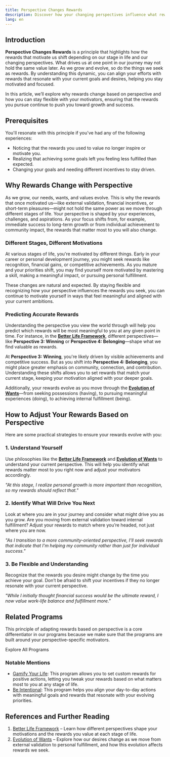 ```yaml
---
title: Perspective Changes Rewards
description: Discover how your changing perspectives influence what rewards will matter to you.
lang: en
---
```


## Introduction

**Perspective Changes Rewards** is a principle that highlights how the rewards that motivate us shift depending on our stage in life and our changing perspectives. What drives us at one point in our journey may not hold the same value later. As we grow and evolve, so do the things we seek as rewards. By understanding this dynamic, you can align your efforts with rewards that resonate with your current goals and desires, helping you stay motivated and focused.

In this article, we’ll explore why rewards change based on perspective and how you can stay flexible with your motivators, ensuring that the rewards you pursue continue to push you toward growth and success.

## Prerequisites

You'll resonate with this principle if you've had any of the following experiences:
- Noticing that the rewards you used to value no longer inspire or motivate you.
- Realizing that achieving some goals left you feeling less fulfilled than expected.
- Changing your goals and needing different incentives to stay driven.

## Why Rewards Change with Perspective

As we grow, our needs, wants, and values evolve. This is why the rewards that once motivated us—like external validation, financial incentives, or short-term pleasures—might not hold the same power as we move through different stages of life. Your perspective is shaped by your experiences, challenges, and aspirations. As your focus shifts from, for example, immediate success to long-term growth or from individual achievement to community impact, the rewards that matter most to you will also change.

### Different Stages, Different Motivations

At various stages of life, you're motivated by different things. Early in your career or personal development journey, you might seek rewards like recognition, financial gains, or competitive achievements. As you mature and your priorities shift, you may find yourself more motivated by mastering a skill, making a meaningful impact, or pursuing personal fulfillment.

These changes are natural and expected. By staying flexible and recognizing how your perspective influences the rewards you seek, you can continue to motivate yourself in ways that feel meaningful and aligned with your current ambitions.

### Predicting Accurate Rewards

Understanding the perspective you view the world through will help you predict which rewards will be most meaningful to you at any given point in time. For instance, in the [**Better Life Framework**](/understand-yourself/better-life-framework), different perspectives—like **Perspective 3: Winning** or **Perspective 4: Belonging**—shape what we find valuable as rewards.

At **Perspective 3: Winning**, you're likely driven by visible achievements and competitive success. But as you shift into **Perspective 4: Belonging**, you might place greater emphasis on community, connection, and contribution. Understanding these shifts allows you to set rewards that match your current stage, keeping your motivation aligned with your deeper goals.

Additionally, your rewards evolve as you move through the [**Evolution of Wants**](/understand-yourself/evolution-of-wants)—from seeking possessions (having), to pursuing meaningful experiences (doing), to achieving internal fulfillment (being).

## How to Adjust Your Rewards Based on Perspective

Here are some practical strategies to ensure your rewards evolve with you:

### 1. Understand Yourself

Use philosophies like the [**Better Life Framework**](/understand-yourself/better-life-framework) and [**Evolution of Wants**](/understand-yourself/evolution-of-wants) to understand your current perspective. This will help you identify what rewards matter most to you right now and adjust your motivators accordingly.

_"At this stage, I realize personal growth is more important than recognition, so my rewards should reflect that."_ 

### 2. Identify What Will Drive You Next

Look at where you are in your journey and consider what might drive you as you grow. Are you moving from external validation toward internal fulfillment? Adjust your rewards to match where you’re headed, not just where you are now.

_"As I transition to a more community-oriented perspective, I'll seek rewards that indicate that I'm helping my community rather than just for individual success."_

### 3. Be Flexible and Understanding

Recognize that the rewards you desire might change by the time you achieve your goal. Don’t be afraid to shift your incentives if they no longer resonate with your current perspective.

_"While I initially thought financial success would be the ultimate reward, I now value work-life balance and fulfillment more."_ 

## Related Programs

This principle of adapting rewards based on perspective is a core differentiator in our programs because we make sure that the programs are built around your perspective-specific motivators.

<ButtonLink to="/unlock-your-potential/programs">Explore All Programs</ButtonLink>

### Notable Mentions

- [Gamify Your Life](/unlock-your-potential/programs/gamify-your-life): This program allows you to set custom rewards for positive actions, letting you tweak your rewards based on what matters most to you at any stage of life.
- [Be Intentional](/unlock-your-potential/programs/be-intentional): This program helps you align your day-to-day actions with meaningful goals and rewards that resonate with your evolving priorities.

## References and Further Reading

1. [Better Life Framework](/understand-yourself/better-life-framework) – Learn how different perspectives shape your motivations and the rewards you value at each stage of life.
2. [Evolution of Wants](/understand-yourself/evolution-of-wants) – Explore how our desires change as we move from external validation to personal fulfillment, and how this evolution affects rewards we seek.